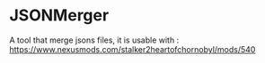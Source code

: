 # JSONMerger
A tool that merge jsons files, it is usable with : https://www.nexusmods.com/stalker2heartofchornobyl/mods/540
